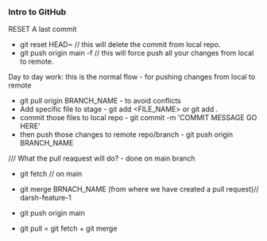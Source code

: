 ### Intro to GitHub

RESET A last commit
- git reset HEAD~ // this will delete the commit from local repo.
- git push origin main -f // this will force push all your changes from local to remote.

Day to day work: this is the normal flow  - for pushing changes from local to remote
- git pull origin BRANCH_NAME - to avoid conflicts
- Add specific file to stage - git add <FILE_NAME> or git add .
- commit those files to local repo - git commit -m 'COMMIT MESSAGE GO HERE'
- then push those changes to remote repo/branch - git push origin BRANCH_NAME

/// What the pull reaquest will do? - done on main branch
- git fetch // on main
- git merge BRNACH_NAME (from where we have created a pull request)// darsh-feature-1
- git push origin main


- git pull = git fetch + git merge